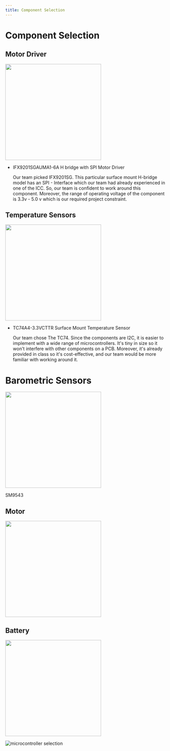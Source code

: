 ```yaml
---
title: Component Selection 
---
```

# Component Selection 

## Motor Driver 
<img src="https://github.com/EGR314-Spring2024-Team303/EGR314-Spring2024-Team303.github.io/assets/156623314/d3d621fa-b87c-4e78-943a-27085d5b9e3b" width = "300" height = "300">

* IFX9201SGAUMA1-6A H bridge with SPI Motor Driver

  Our team picked IFX9201SG. This particular surface mount H-bridge model has an SPI - Interface which our team had already experienced in one of the ICC. 
So, our team is confident to work around this component. Moreover, the range of operating voltage of the component is 3.3v - 5.0 v which is our required project constraint.

## Temperature Sensors 
<img src ="https://github.com/EGR314-Spring2024-Team303/EGR314-Spring2024-Team303.github.io/assets/156623314/2faca3f8-fac7-4f8a-b503-419a9ad86b02" width = "300" height = "300">

* TC74A4-3.3VCTTR Surface Mount Temperature Sensor

  Our team chose The TC74.  Since the components are I2C, it is easier to implement with a wide range of microcontrollers. It's tiny in size so it won't interfere with other components on a PCB. 
Moreover, it's already provided in class so it's cost-effective, and our team would be more familiar with working around it. 

# Barometric Sensors
<img src ="https://github.com/EGR314-Spring2024-Team303/EGR314-Spring2024-Team303.github.io/assets/156623314/f21d38a9-6406-4f76-886d-1444f8d43790" width = "300" height = "300">

SM9543 

## Motor 
<img src="https://github.com/EGR314-Spring2024-Team303/EGR314-Spring2024-Team303.github.io/assets/156623314/473f5605-0852-48d4-82a9-e9fafdbad7e5" width ="300" height ="300">

## Battery
<img src="https://github.com/EGR314-Spring2024-Team303/EGR314-Spring2024-Team303.github.io/assets/156623314/df8f2404-8f6a-479f-bbb0-057acae989e3" width ="300" height="300">

![microcontroller selection](https://github.com/EGR314-Spring2024-Team303/EGR314-Spring2024-Team303.github.io/assets/156623314/53326fe1-0a5a-4e4c-a88e-6c6d1132650d)
